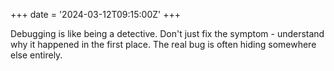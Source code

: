 +++
date = '2024-03-12T09:15:00Z'
+++

Debugging is like being a detective. Don't just fix the symptom - understand why it happened in the first place. The real bug is often hiding somewhere else entirely.